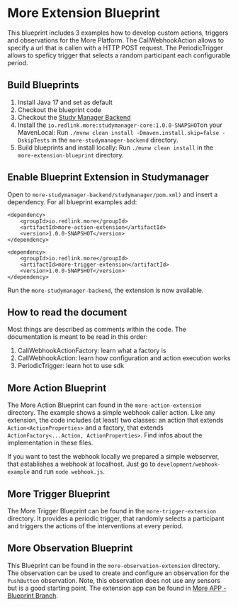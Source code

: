 # More Extension Blueprint

This blueprint includes 3 examples how to develop custom actions, triggers and observations for the More Platform.
The CallWebhookAction allows to specify a url that is callen with a HTTP POST request.
The PeriodicTrigger allows to speficy trigger that selects a random participant each configurable period.

## Build Blueprints
1. Install Java 17 and set as default
2. Checkout the blueprint code
3. Checkout the [Study Manager Backend](https://github.com/MORE-Platform/more-studymanager-backend)
4. Install the `io.redlink.more:studymanager-core:1.0.0-SNAPSHOT`on your MavenLocal: Run `./mvnw clean install -Dmaven.install.skip=false -DskipTests` in the `more-studymanager-backend` directory.
5. Build blueprints and install locally: Run `./mvnw clean install` in the `more-extension-blueprint` directory.

## Enable Blueprint Extension in Studymanager
Open to `more-studymanager-backend/studymanager/pom.xml)` and insert a dependency. For all blueprint examples add:
```
<dependency>
    <groupId>io.redlink.more</groupId>
    <artifactId>more-action-extension</artifactId>
    <version>1.0.0-SNAPSHOT</version>
</dependency>

<dependency>
    <groupId>io.redlink.more</groupId>
    <artifactId>more-trigger-extension</artifactId>
    <version>1.0.0-SNAPSHOT</version>
</dependency>
```
Run the `more-studymanager-backend`, the extension is now available.

## How to read the document
Most things are described as comments within the code. The documentation is meant to be read in this order:

1. CallWebhookActionFactory: learn what a factory is
2. CallWebhookAction: learn how configuration and action execution works
3. PeriodicTrigger: learn hot to use sdk

## More Action Blueprint
The More Action Blueprint can found in the `more-action-extension` directory. The example shows a simple webhook caller action.
Like any extension, the code includes (at least) two classes: an action that extends `Action<ActionProperties>` and a factory, that extends
`ActionFactory<...Action, ActionProperties>`. Find infos about the implementation in these files.

If you want to test the webhook locally we prepared a simple webserver, that establishes a webhook at localhost. Just go to
`development/webhook-example` and run `node webhook.js`.

## More Trigger Blueprint
The More Trigger Blueprint can be found in the `more-trigger-extension` directory. It provides a periodic trigger, that 
randomly selects a participant and triggers the actions of the interventions at every period.

## More Observation Blueprint
This Blueprint can be found in the `more-observation-extension` directory. The observation can be used to create and configure
an observation for the `PushButton` observation. Note, this observation does not use any sensors but is a good starting point.
The extension app can be found in [More APP - Blueprint Branch](https://github.com/MORE-Platform/more-app-multiplatform/tree/more-app-blueprint).
